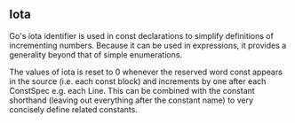 Iota
----

Go's iota identifier is used in const declarations to simplify definitions of incrementing numbers. Because it can be
used in expressions, it provides a generality beyond that of simple enumerations.

The values of iota is reset to 0 whenever the reserved word const appears in the source (i.e. each const block) and
increments by one after each ConstSpec e.g. each Line. This can be combined with the constant shorthand (leaving out
everything after the constant name) to very concisely define related constants.